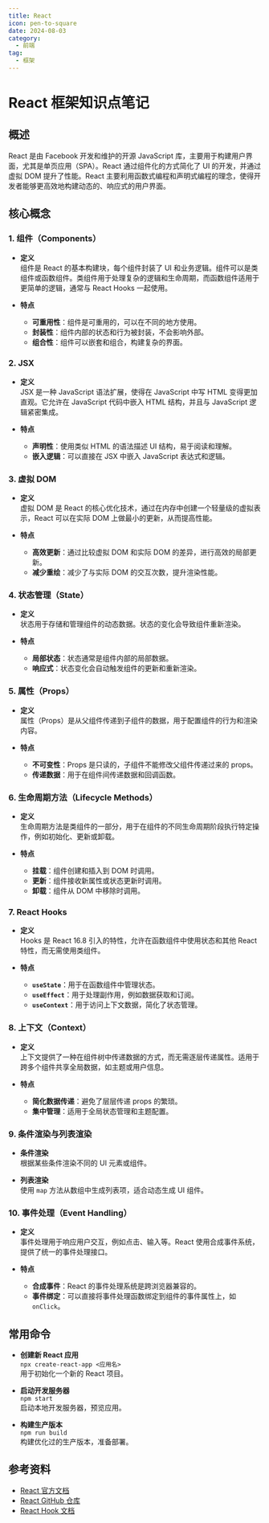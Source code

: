 ```yaml
---
title: React
icon: pen-to-square
date: 2024-08-03
category:
  - 前端
tag:
  - 框架
---
```


# React 框架知识点笔记

## 概述

React 是由 Facebook 开发和维护的开源 JavaScript 库，主要用于构建用户界面，尤其是单页应用（SPA）。React 通过组件化的方式简化了 UI 的开发，并通过虚拟 DOM 提升了性能。React 主要利用函数式编程和声明式编程的理念，使得开发者能够更高效地构建动态的、响应式的用户界面。

## 核心概念

### 1. 组件（Components）

- **定义**  
  组件是 React 的基本构建块，每个组件封装了 UI 和业务逻辑。组件可以是类组件或函数组件。类组件用于处理复杂的逻辑和生命周期，而函数组件适用于更简单的逻辑，通常与 React Hooks 一起使用。

- **特点**  
  - **可重用性**：组件是可重用的，可以在不同的地方使用。
  - **封装性**：组件内部的状态和行为被封装，不会影响外部。
  - **组合性**：组件可以嵌套和组合，构建复杂的界面。

### 2. JSX

- **定义**  
  JSX 是一种 JavaScript 语法扩展，使得在 JavaScript 中写 HTML 变得更加直观。它允许在 JavaScript 代码中嵌入 HTML 结构，并且与 JavaScript 逻辑紧密集成。

- **特点**  
  - **声明性**：使用类似 HTML 的语法描述 UI 结构，易于阅读和理解。
  - **嵌入逻辑**：可以直接在 JSX 中嵌入 JavaScript 表达式和逻辑。

### 3. 虚拟 DOM

- **定义**  
  虚拟 DOM 是 React 的核心优化技术，通过在内存中创建一个轻量级的虚拟表示，React 可以在实际 DOM 上做最小的更新，从而提高性能。

- **特点**  
  - **高效更新**：通过比较虚拟 DOM 和实际 DOM 的差异，进行高效的局部更新。
  - **减少重绘**：减少了与实际 DOM 的交互次数，提升渲染性能。

### 4. 状态管理（State）

- **定义**  
  状态用于存储和管理组件的动态数据。状态的变化会导致组件重新渲染。

- **特点**  
  - **局部状态**：状态通常是组件内部的局部数据。
  - **响应式**：状态变化会自动触发组件的更新和重新渲染。

### 5. 属性（Props）

- **定义**  
  属性（Props）是从父组件传递到子组件的数据，用于配置组件的行为和渲染内容。

- **特点**  
  - **不可变性**：Props 是只读的，子组件不能修改父组件传递过来的 props。
  - **传递数据**：用于在组件间传递数据和回调函数。

### 6. 生命周期方法（Lifecycle Methods）

- **定义**  
  生命周期方法是类组件的一部分，用于在组件的不同生命周期阶段执行特定操作，例如初始化、更新或卸载。

- **特点**  
  - **挂载**：组件创建和插入到 DOM 时调用。
  - **更新**：组件接收新属性或状态更新时调用。
  - **卸载**：组件从 DOM 中移除时调用。

### 7. React Hooks

- **定义**  
  Hooks 是 React 16.8 引入的特性，允许在函数组件中使用状态和其他 React 特性，而无需使用类组件。

- **特点**  
  - **`useState`**：用于在函数组件中管理状态。
  - **`useEffect`**：用于处理副作用，例如数据获取和订阅。
  - **`useContext`**：用于访问上下文数据，简化了状态管理。

### 8. 上下文（Context）

- **定义**  
  上下文提供了一种在组件树中传递数据的方式，而无需逐层传递属性。适用于跨多个组件共享全局数据，如主题或用户信息。

- **特点**  
  - **简化数据传递**：避免了层层传递 props 的繁琐。
  - **集中管理**：适用于全局状态管理和主题配置。

### 9. 条件渲染与列表渲染

- **条件渲染**  
  根据某些条件渲染不同的 UI 元素或组件。

- **列表渲染**  
  使用 `map` 方法从数组中生成列表项，适合动态生成 UI 组件。

### 10. 事件处理（Event Handling）

- **定义**  
  事件处理用于响应用户交互，例如点击、输入等。React 使用合成事件系统，提供了统一的事件处理接口。

- **特点**  
  - **合成事件**：React 的事件处理系统是跨浏览器兼容的。
  - **事件绑定**：可以直接将事件处理函数绑定到组件的事件属性上，如 `onClick`。

## 常用命令

- **创建新 React 应用**  
  `npx create-react-app <应用名>`  
  用于初始化一个新的 React 项目。

- **启动开发服务器**  
  `npm start`  
  启动本地开发服务器，预览应用。

- **构建生产版本**  
  `npm run build`  
  构建优化过的生产版本，准备部署。

## 参考资料

- [React 官方文档](https://reactjs.org/docs/getting-started.html)
- [React GitHub 仓库](https://github.com/facebook/react)
- [React Hook 文档](https://reactjs.org/docs/hooks-intro.html)


